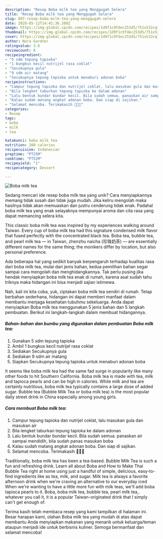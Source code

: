 ```yaml
---
description: "Resep Boba milk tea yang Menggugah Selera"
title: "Resep Boba milk tea yang Menggugah Selera"
slug: 897-resep-boba-milk-tea-yang-menggugah-selera
date: 2020-05-12T14:41:36.208Z
image: https://img-global.cpcdn.com/recipes/1d9f1c9fdec253d5/751x532cq70/boba-milk-tea-foto-resep-utama.jpg
thumbnail: https://img-global.cpcdn.com/recipes/1d9f1c9fdec253d5/751x532cq70/boba-milk-tea-foto-resep-utama.jpg
cover: https://img-global.cpcdn.com/recipes/1d9f1c9fdec253d5/751x532cq70/boba-milk-tea-foto-resep-utama.jpg
author: Nora Gardner
ratingvalue: 3.6
reviewcount: 8
recipeingredient:
- "5 sdm tepung tapioka"
- "1 bungkus kecil nutrijel rasa coklat"
- "Secukupnya gula"
- "9 sdm air matang"
- "Secukupnya tepung tapioka untuk menaburi adonan boba"
recipeinstructions:
- "Campur tepung tapioka dan nutrijel coklat, lalu masukan gula dan masukan air"
- "Bila lengket taburkan tepung tapioka ke dalam adonan"
- "Lalu bentuk bundar bundar kecil. Bila sudah semua. panaskan air sampai mendidih, bila sudah panas masukan boba"
- "Kalau sudah matang angkat adonan boba. Dan siap di sajikan."
- "Selamat mencoba. Terimakasih 🙏🙏🙏"
categories:
- Resep
tags:
- boba
- milk
- tea

katakunci: boba milk tea 
nutrition: 260 calories
recipecuisine: Indonesian
preptime: "PT25M"
cooktime: "PT52M"
recipeyield: "1"
recipecategory: Dessert

---
```



![Boba milk tea](https://img-global.cpcdn.com/recipes/1d9f1c9fdec253d5/751x532cq70/boba-milk-tea-foto-resep-utama.jpg)

Sedang mencari ide resep boba milk tea yang unik? Cara menyiapkannya memang tidak susah dan tidak juga mudah. Jika keliru mengolah maka hasilnya tidak akan memuaskan dan justru cenderung tidak enak. Padahal boba milk tea yang enak selayaknya mempunyai aroma dan cita rasa yang dapat memancing selera kita.

This classic boba milk tea was inspired by my experiences walking around Taiwan. Every cup of boba milk tea had this signature condensed milk flavor that fused perfectly with the concentrated black tea. Boba tea, bubble tea, and pearl milk tea — in Taiwan, zhenzhu naicha (珍珠奶茶) — are essentially different names for the same thing; the monikers differ by location, but also personal preference.

Ada beberapa hal yang sedikit banyak berpengaruh terhadap kualitas rasa dari boba milk tea, mulai dari jenis bahan, kedua pemilihan bahan segar sampai cara mengolah dan menghidangkannya. Tak perlu pusing jika hendak menyiapkan boba milk tea enak di rumah, karena asal sudah tahu triknya maka hidangan ini bisa menjadi sajian istimewa.


Nah, kali ini kita coba, yuk, ciptakan boba milk tea sendiri di rumah. Tetap berbahan sederhana, hidangan ini dapat memberi manfaat dalam membantu menjaga kesehatan tubuhmu sekeluarga. Anda dapat menyiapkan Boba milk tea menggunakan 5 jenis bahan dan 5 langkah pembuatan. Berikut ini langkah-langkah dalam membuat hidangannya.

<!--inarticleads1-->

##### Bahan-bahan dan bumbu yang digunakan dalam pembuatan Boba milk tea:

1. Gunakan 5 sdm tepung tapioka
1. Ambil 1 bungkus kecil nutrijel rasa coklat
1. Sediakan Secukupnya gula
1. Sediakan 9 sdm air matang
1. Siapkan Secukupnya tepung tapioka untuk menaburi adonan boba


It seems like boba milk tea had the same fad surge in popularity like many other foods to hit Southern California. Boba milk tea is made with tea, milk and tapioca pearls and can be high in calories. While milk and tea are certainly nutritious, boba milk tea typically contains a large dose of added sugar. Bubble tea (Bubble Milk Tea or boba milk tea) is the most popular daily street drink in China especially among young girls. 

<!--inarticleads2-->

##### Cara membuat Boba milk tea:

1. Campur tepung tapioka dan nutrijel coklat, lalu masukan gula dan masukan air
1. Bila lengket taburkan tepung tapioka ke dalam adonan
1. Lalu bentuk bundar bundar kecil. Bila sudah semua. panaskan air sampai mendidih, bila sudah panas masukan boba
1. Kalau sudah matang angkat adonan boba. Dan siap di sajikan.
1. Selamat mencoba. Terimakasih 🙏🙏🙏


Traditionally, boba milk tea has been a tea-based. Bubble Milk Tea is such a fun and refreshing drink. Learn all about Boba and How to Make Thai Bubble Tea right at home using just a handful of simple, delicious, easy-to-find ingredients like as tea, milk, and sugar. Milk tea is always a favorite afternoon drink when we&#39;re craving an alternative to our everyday iced When we&#39;re wanting to have a little more fun with milk teas, we&#39;ll add boba tapioca pearls to it. Boba, boba milk tea, bubble tea, pearl milk tea,. whatever you call it, it is a popular Taiwan-originated drink that I simply can&#39;t get enough of. 

Terima kasih telah membaca resep yang kami tampilkan di halaman ini. Besar harapan kami, olahan Boba milk tea yang mudah di atas dapat membantu Anda menyiapkan makanan yang menarik untuk keluarga/teman ataupun menjadi ide untuk berbisnis kuliner. Semoga bermanfaat dan selamat mencoba!
